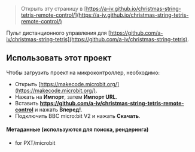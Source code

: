 
> Открыть эту страницу в [https://a-iv.github.io/christmas-string-tetris-remote-control/](https://a-iv.github.io/christmas-string-tetris-remote-control/)

Пульт дистанционного управления для [https://github.com/a-iv/christmas-string-tetris](https://github.com/a-iv/christmas-string-tetris).

## Использовать этот проект

Чтобы загрузить проект на микроконтроллер, необходимо:

* Открыть [https://makecode.microbit.org/](https://makecode.microbit.org/).
* Нажать на **Импорт**, затем **Импорт URL**.
* Вставить **https://github.com/a-iv/christmas-string-tetris-remote-control** и нажать **Вперед!**.
* Подключить BBC micro:bit V2 и нажать **Скачать**.

#### Метаданные (используются для поиска, рендеринга)

* for PXT/microbit
<script src="https://makecode.com/gh-pages-embed.js"></script><script>makeCodeRender("{{ site.makecode.home_url }}", "{{ site.github.owner_name }}/{{ site.github.repository_name }}");</script>
